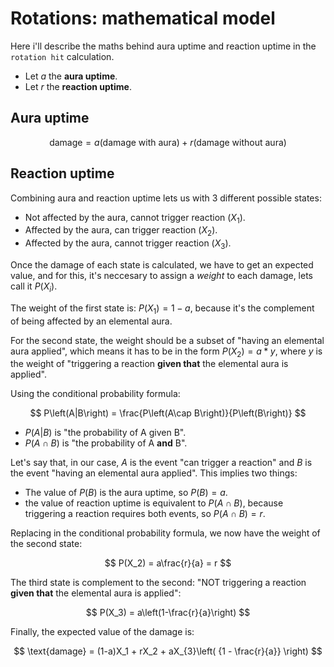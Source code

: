 # Rotations: mathematical model

Here i'll describe the maths behind aura uptime and reaction uptime in the `rotation hit` calculation.

- Let $a$ the **aura uptime**.
- Let $r$ the **reaction uptime**.

## Aura uptime

$$
\text{damage} = 
a(\text{damage with aura}) + 
r(\text{damage without aura})
$$

## Reaction uptime

Combining aura and reaction uptime lets us with 3 different possible states:
 - Not affected by the aura, cannot trigger reaction ($X_1$).
 - Affected by the aura, can trigger reaction ($X_2$).
 - Affected by the aura, cannot trigger reaction ($X_3$).

Once the damage of each state is calculated, we have to get an expected value, and for this, it's neccesary to assign a _weight_ to each damage, lets call it $P(X_i)$.

The weight of the first state is: $P(X_1)=1-a$, because it's the complement of being affected by an elemental aura.

For the second state, the weight should be a subset of "having an elemental aura applied", which means it has to be in the form $P(X_2)=a*y$, where $y$ is the weight of "triggering a reaction **given that** the elemental aura is applied".

Using the conditional probability formula:

$$
P\left(A|B\right) = \frac{P\left(A\cap B\right)}{P\left(B\right)}
$$

 - $P\left(A|B\right)$ is "the probability of A given B".
 - $P\left(A\cap B\right)$ is "the probability of A **and** B".
 
Let's say that, in our case, $A$ is the event "can trigger a reaction" and $B$ is the event "having an elemental aura applied". This implies two things:
 - The value of $P(B)$ is the aura uptime, so $P(B)=a$.
 - the value of reaction uptime is equivalent to $P\left(A\cap B\right)$, because triggering a reaction requires both events, so $P\left(A\cap B\right)=r$.

Replacing in the conditional probability formula, we now have the weight of the second state:
 
$$
P(X_2) = a\frac{r}{a} = r
$$

The third state is complement to the second: "NOT triggering a reaction **given that** the elemental aura is applied":

$$
P(X_3) = a\left(1-\frac{r}{a}\right)
$$

Finally, the expected value of the damage is:
 
$$
\text{damage} = (1-a)X_1 + rX_2 + aX_{3}\left( {1 - \frac{r}{a}} \right)
$$